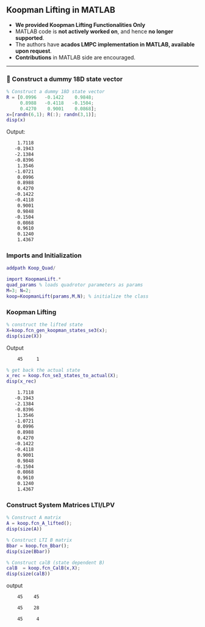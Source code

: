 ## Koopman Lifting in MATLAB

- **We provided Koopman Lifting Functionalities Only**
- MATLAB code is **not actively worked on**, and hence **no longer supported**.
- The authors have **acados LMPC implementation in MATLAB, available upon request**.
- **Contributions** in MATLAB side are encouraged.

---

### 🔧 Construct a dummy 18D state vector

```matlab
% Construct a dummy 18D state vector
R = [0.0996   -0.1422    0.9848;
     0.8988   -0.4118   -0.1504;
     0.4270    0.9001    0.0868];
x=[randn(6,1); R(:); randn(3,1)];
disp(x)
```
Output:

```bash
    1.7118
   -0.1943
   -2.1384
   -0.8396
    1.3546
   -1.0721
    0.0996
    0.8988
    0.4270
   -0.1422
   -0.4118
    0.9001
    0.9848
   -0.1504
    0.0868
    0.9610
    0.1240
    1.4367

```

### Imports and Initialization

```matlab
addpath Koop_Quad/

import KoopmanLift.*
quad_params % loads quadrotor parameters as params
M=3; N=2;
koop=KoopmanLift(params,M,N); % initialize the class

```

### Koopman Lifting

```matlab
% construct the lifted state
X=koop.fcn_gen_koopman_states_se3(x);
disp(size(X))
```
Output

```bash
    45     1
```

```matlab
% get back the actual state
x_rec = koop.fcn_se3_states_to_actual(X);
disp(x_rec)
```
```bash
    1.7118
   -0.1943
   -2.1384
   -0.8396
    1.3546
   -1.0721
    0.0996
    0.8988
    0.4270
   -0.1422
   -0.4118
    0.9001
    0.9848
   -0.1504
    0.0868
    0.9610
    0.1240
    1.4367

```

### Construct System Matrices LTI/LPV

```matlab
% Construct A matrix
A = koop.fcn_A_lifted();
disp(size(A))

% Construct LTI B matrix
Bbar = koop.fcn_Bbar();
disp(size(Bbar))

% Construct calB (state dependent B)
calB  = koop.fcn_CalB(x,X);
disp(size(calB))

```
output
```bash
    45    45

    45    28

    45     4

```